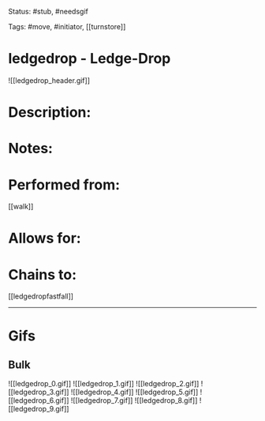 Status: #stub, #needsgif 

Tags: #move, #initiator, [[turnstore]]

# ledgedrop - Ledge-Drop
![[ledgedrop_header.gif]]
# Description:


# Notes:


# Performed from:
[[walk]]

# Allows for:


# Chains to:
[[ledgedropfastfall]]

___
# Gifs
## Bulk
![[ledgedrop_0.gif]]
![[ledgedrop_1.gif]]
![[ledgedrop_2.gif]]
![[ledgedrop_3.gif]]
![[ledgedrop_4.gif]]
![[ledgedrop_5.gif]]
![[ledgedrop_6.gif]]
![[ledgedrop_7.gif]]
![[ledgedrop_8.gif]]
![[ledgedrop_9.gif]]